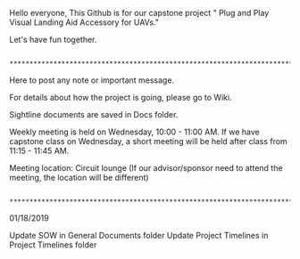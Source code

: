 Hello everyone, 
This Github is for our capstone project " Plug and Play Visual Landing Aid Accessory for UAVs." 

Let's have fun together.

              ********************************************************************************************
Here to post any note or important message.
 
For details about how the project is going, please go to Wiki.
 
Sightline documents are saved in Docs folder.
 
Weekly meeting is held on Wednesday, 10:00 - 11:00 AM. If we have capstone class on Wednesday, a short meeting will be held after class from 11:15 - 11:45 AM.

Meeting location: Circuit lounge (If our advisor/sponsor need to attend the meeting, the location will be different)
 
              ********************************************************************************************         
01/18/2019

Update SOW in General Documents folder
Update Project Timelines in Project Timelines folder

